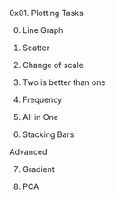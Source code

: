 0x01. Plotting
Tasks

0. Line Graph

1. Scatter

2. Change of scale

3. Two is better than one

4. Frequency

5. All in One

6. Stacking Bars

Advanced

7. Gradient

8. PCA
